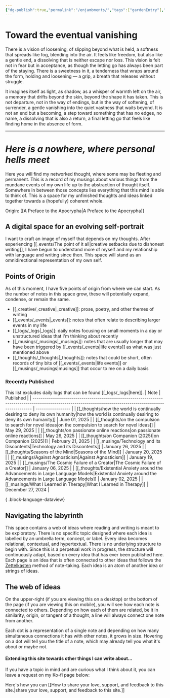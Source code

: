 ```yaml
---
{"dg-publish":true,"permalink":"/enjambments/","tags":["gardenEntry"],"noteIcon":""}
---
```


# Toward the eventual vanishing
There is a vision of loosening, of slipping beyond what is held, a softness that spreads like fog, blending into the air. It feels like freedom, but also like a gentle end, a dissolving that is neither escape nor loss. This vision is felt not in fear but in acceptance, as though the letting go has always been part of the staying. There is a sweetness in it, a tenderness that wraps around the form, holding and loosening — a grip, a breath that releases without struggle.

It imagines itself as light, as shadow, as a whisper of warmth left on the air, a memory that drifts beyond the skin, beyond the shape it has taken. This is not departure, not in the way of endings, but in the way of softening, of surrender, a gentle vanishing into the quiet vastness that waits beyond. It is not an end but a becoming, a step toward something that has no edges, no name, a dissolving that is also a return, a final letting go that feels like finding home in the absence of form.

---
# *Here is a nowhere, where personal hells meet*

Here you will find my networked thought, where some may be fleeting and permanent. This is a record of my musings about various things from the mundane events of my own life up to the abstraction of thought itself. Somewhere in between those concepts lies everything that this mind is able to think of. This is a space for my unfinished thoughts and ideas linked together towards a (hopefully) coherent whole.

Origin: [[A Preface to the Apocrypha\|A Preface to the Apocrypha]]

## A digital space for an evolving self-portrait
I want to craft an image of myself that depends on my thoughts. After experiencing 
[[_events/The point of it all\|creative setbacks due to dishonest writing]], I have begun to understand more of myself and my relationship with language and writing since then. This space will stand as an omnidirectional representation of my own self.

## Points of Origin
As of this moment, I have five points of origin from where we can start. As the number of notes in this space grow, these will potentially expand, condense, or remain the same.

* [[_creative/_creative\|_creative]]: prose, poetry, and other themes of writing
* [[_events/_events\|_events]]: notes that often relate to describing larger events in my life
* [[_logs/_logs\|_logs]]: daily notes focusing on small moments in a day or unstructured ideas that I'm thinking about recently
* [[_musings/_musings\|_musings]]: notes that are usually longer that may have been triggered by [[_events/_events\|life events]] as what was just mentioned above
* [[_thoughts/_thoughts\|_thoughts]]: notes that could be short, often records of tiny bits of [[_events/_events\|life events]] or [[_musings/_musings\|musings]] that occur to me on a daily basis

### Recently Published


<div class="transclusion internal-embed is-loaded"><div class="markdown-embed">



This list excludes daily logs that can be found [[_logs/_logs\|here]].
| Note                                                                                                                                                        | Published         |
| ----------------------------------------------------------------------------------------------------------------------------------------------------------- | ----------------- |
| [[_thoughts/how the world is continually desiring to deny its own humanity\|how the world is continually desiring to deny its own humanity]]             | June 01, 2025     |
| [[_thoughts/on the compulsion to search for novel ideas\|on the compulsion to search for novel ideas]]                                                   | May 29, 2025      |
| [[_thoughts/on passionate online reactions\|on passionate online reactions]]                                                                             | May 26, 2025      |
| [[_thoughts/on Companion (2025)\|on Companion (2025)]]                                                                                                   | February 21, 2025 |
| [[_musings/Technology and its Discontents\|Technology and its Discontents]]                                                                              | January 26, 2025  |
| [[_thoughts/Seasons of the Mind\|Seasons of the Mind]]                                                                                                   | January 20, 2025  |
| [[_musings/Against Agnosticism\|Against Agnosticism]]                                                                                                    | January 19, 2025  |
| [[_musings/The Cosmic Failure of a Creator\|The Cosmic Failure of a Creator]]                                                                            | January 06, 2025  |
| [[_thoughts/Existential Anxiety around the Advancements in Large Language Models\|Existential Anxiety around the Advancements in Large Language Models]] | January 02, 2025  |
| [[_musings/What I Learned in Therapy\|What I Learned in Therapy]]                                                                                        | December 27, 2024 |

{ .block-language-dataview}


</div></div>


## Navigating the labyrinth
This space contains a web of ideas where reading and writing is meant to be exploratory. There is no specific topic designed where each idea is labelled by an umbrella term, concept, or label. Every idea becomes relational, contextual, and hypertextual. There is no underlying structure to begin with. Since this is a perpetual work in progress, the structure will continuously adapt, based on every idea that has ever been published here. Each page is an idea that is often connected to other ideas that follows the [Zettelkasten](https://zettelkasten.de/introduction/) method of note-taking. Each idea is an atom of another idea or strings of ideas.

## The web of ideas
On the upper-right (if you are viewing this on a desktop) or the bottom of the page (if you are viewing this on mobile), you will see how each note is connected to others. Depending on how each of them are related, be it in similarity, origin, or tangent of a thought, a line will always connect one note from another.

Each dot is a representation of a single note and depending on how many simultaneous connections it has with other notes, it grows in size. Hovering on a dot will tell you the title of a note, which may already tell you what it's about or maybe not.

#### Extending this site towards other things I can write about...
If you have a topic in mind and are curious what I think about it, you can leave a request on my Ko-fi page below:

Here's how you can [[How to share your love, support, and feedback to this site.\|share your love, support, and feedback to this site.]]
